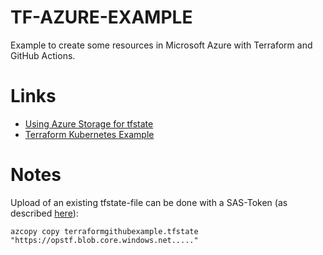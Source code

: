 TF-AZURE-EXAMPLE
===

Example to create some resources in Microsoft Azure with Terraform and GitHub Actions.


# Links


- [Using Azure Storage for tfstate](https://thomasthornton.cloud/2021/03/19/deploy-terraform-using-github-actions-into-azure/)
- [Terraform Kubernetes Example](https://github.com/hashicorp/terraform-provider-azurerm/tree/main/examples/kubernetes)


# Notes

Upload of an existing tfstate-file can be done with a SAS-Token (as described [here](https://docs.microsoft.com/de-de/azure/storage/common/storage-use-azcopy-v10?toc=/azure/storage/blobs/toc.json)):

```
azcopy copy terraformgithubexample.tfstate  "https://opstf.blob.core.windows.net....."
```
